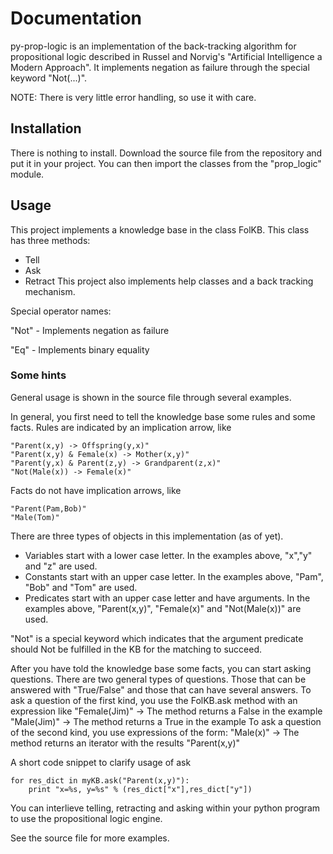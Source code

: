 # Documentation #

py-prop-logic is an implementation of the back-tracking algorithm for propositional logic described in Russel and Norvig's "Artificial Intelligence a Modern Approach".
It implements negation as failure through the special keyword "Not(...)".

NOTE: There is very little error handling, so use it with care.

## Installation ##

There is nothing to install. Download the source file from the repository and put it in your project.
You can then import the classes from the "prop\_logic" module.


## Usage ##
This project implements a knowledge base in the class FolKB. This class has three methods:
- Tell
- Ask
- Retract
This project also implements help classes and a back tracking mechanism.

Special operator names:

"Not" - Implements negation as failure

"Eq" - Implements binary equality

### Some hints ###
General usage is shown in the source file through several examples.

In general, you first need to tell the knowledge base some rules and some facts.
Rules are indicated by an implication arrow, like
```
"Parent(x,y) -> Offspring(y,x)"
"Parent(x,y) & Female(x) -> Mother(x,y)"
"Parent(y,x) & Parent(z,y) -> Grandparent(z,x)"
"Not(Male(x)) -> Female(x)"
```

Facts do not have implication arrows, like
```
"Parent(Pam,Bob)"
"Male(Tom)"
```

There are three types of objects in this implementation (as of yet).
- Variables start with a lower case letter. In the examples above, "x","y" and "z" are used.
- Constants start with an upper case letter. In the examples above, "Pam", "Bob" and "Tom" are used.
- Predicates start with an upper case letter and have arguments. In the examples above, "Parent(x,y)", "Female(x)" and "Not(Male(x))" are used.

"Not" is a special keyword which indicates that the argument predicate should Not be fulfilled in the KB for the matching to succeed.

After you have told the knowledge base some facts, you can start asking questions. There are two general types of questions. Those that can be answered with "True/False" and those that can have several answers.
To ask a question of the first kind, you use the FolKB.ask method with an expression like
"Female(Jim)" -> The method returns a False in the example
"Male(Jim)" -> The method returns a True in the example
To ask a question of the second kind, you use expressions of the form:
"Male(x)" -> The method returns an iterator with the results
"Parent(x,y)"

A short code snippet to clarify usage of ask
```
for res_dict in myKB.ask("Parent(x,y)"):
    print "x=%s, y=%s" % (res_dict["x"],res_dict["y"])
```
You can interlieve telling, retracting and asking within your python program to use the propositional logic engine.

See the source file for more examples.